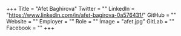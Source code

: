 +++
Title = "Afet Baghirova"
Twitter = ""
LinkedIn = "https://www.linkedin.com/in/afet-bagirova-0a576431/"
GitHub = ""
Website = ""
Employer = ""
Role = ""
Image = "afet.jpg"
GitLab = ""
Facebook = ""
+++
